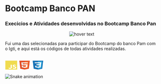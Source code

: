 # Bootcamp Banco PAN

<h3>Execicios e Atividades desenvolvidas no Bootcamp Banco Pan</h3>
<p align="center">
  <img src="https://lirp.cdn-website.com/dbd26f15/dms3rep/multi/opt/bancopan-logo+%281%29-1920w.png" width="350" title="hover text">
  <p>Fui uma das selecionadas para participar do Bootcamp do banco Pam com o Igti, e aqui está os códigos de todas atividades realizadas. </p>
</p>
<div style="display: inline_block"><br>
  <img align="center" alt="Rafa-Js" height="30" width="40" src="https://raw.githubusercontent.com/devicons/devicon/master/icons/javascript/javascript-plain.svg">
  <img align="center" alt="Rafa-HTML" height="30" width="40" src="https://raw.githubusercontent.com/devicons/devicon/master/icons/html5/html5-original.svg">
  <img align="center" alt="Rafa-CSS" height="30" width="40" src="https://raw.githubusercontent.com/devicons/devicon/master/icons/css3/css3-original.svg">
</div>

![Snake animation](https://github.com/acrisandrade/blob/output/github-contribution-grid-snake.svg)
